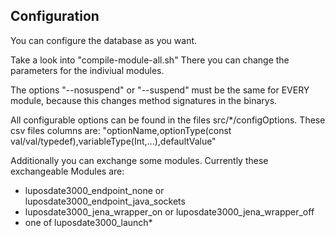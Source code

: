 ## Configuration
You can configure the database as you want.

Take a look into "compile-module-all.sh"
There you can change the parameters for the indiviual modules.

The options "--nosuspend" or "--suspend" must be the same for EVERY module, because this changes method signatures in the binarys.

All configurable options can be found in the files src/*/configOptions.
These csv files columns are: "optionName,optionType(const val/val/typedef),variableType(Int,...),defaultValue"

Additionally you can exchange some modules.
Currently these exchangeable Modules are:
* luposdate3000_endpoint_none or luposdate3000_endpoint_java_sockets
* luposdate3000_jena_wrapper_on or luposdate3000_jena_wrapper_off
* one of luposdate3000_launch*
